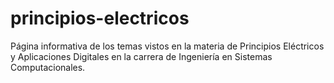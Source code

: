 # principios-electricos
Página informativa de los temas vistos en la materia de Principios Eléctricos y Aplicaciones Digitales en la carrera de Ingeniería en Sistemas Computacionales.
